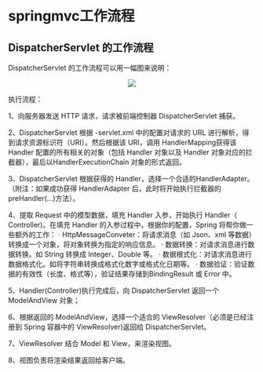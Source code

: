 # springmvc工作流程

## DispatcherServlet 的工作流程

DispatcherServlet 的工作流程可以用一幅图来说明：

<div align="center">

![](http://f.lingjiatong.cn:30090/rootelement/articleQuote/170a5ab13dea9cac)

</div>

执行流程：

1、向服务器发送 HTTP 请求，请求被前端控制器 DispatcherServlet 捕获。 

2、DispatcherServlet 根据 -servlet.xml 中的配置对请求的 URL 进行解析，得到请求资源标识符（URI）。然后根据该 URI，调用 HandlerMapping获得该 Handler 配置的所有相关的对象（包括 Handler 对象以及 Handler 对象对应的拦截器），最后以HandlerExecutionChain 对象的形式返回。

3、DispatcherServlet 根据获得的 Handler，选择一个合适的HandlerAdapter。（附注：如果成功获得 HandlerAdapter 后，此时将开始执行拦截器的 preHandler(...)方法）。

4、提取 Request 中的模型数据，填充 Handler 入参，开始执行 Handler（ Controller)。在填充 Handler 的入参过程中，根据你的配置，Spring 将帮你做一些额外的工作： · HttpMessageConveter：将请求消息（如 Json、xml 等数据）转换成一个对象，将对象转换为指定的响应信息。 · 数据转换：对请求消息进行数据转换。如 String 转换成 Integer、Double 等。 · 数据根式化：对请求消息进行数据格式化。如将字符串转换成格式化数字或格式化日期等。 · 数据验证：验证数据的有效性（长度、格式等），验证结果存储到BindingResult 或 Error 中。 

5、Handler(Controller)执行完成后，向 DispatcherServlet 返回一个ModelAndView 对象；
 
6、根据返回的 ModelAndView，选择一个适合的 ViewResolver（必须是已经注册到 Spring 容器中的 ViewResolver)返回给 DispatcherServlet。 

7、ViewResolver 结合 Model 和 View，来渲染视图。

8、视图负责将渲染结果返回给客户端。